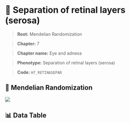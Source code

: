 # 🧪 Separation of retinal layers (serosa)

> **Root:** Mendelian Randomization

> **Chapter:** 7  

> **Chapter name:** Eye and adnexa

> **Phenotype:** Separation of retinal layers (serosa)  

> **Code:** `H7_RETINASEPAR`

## 🧬 Mendelian Randomization  

<img src="/MR/Figures/Forward/H7_RETINASEPAR.png"/>

## 📊 Data Table

<CsvTableMRF src="/MR/Data/Forward/H7_RETINASEPAR.csv"/>

